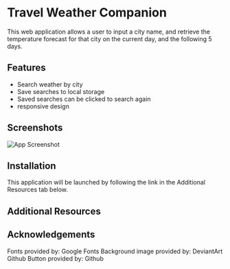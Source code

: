 
# Travel Weather Companion

This web application allows a user to input a city name, and retrieve the temperature forecast for that city on the current day, and the following 5 days.


## Features

- Search weather by city
- Save searches to local storage
- Saved searches can be clicked to search again
- responsive design


## Screenshots

![App Screenshot](https://via.placeholder.com/468x300?text=App+Screenshot+Here)


## Installation

This application will be launched by following the link in the Additional Resources tab below.
## Additional Resources
## Acknowledgements

Fonts provided by: Google Fonts
Background image provided by: DeviantArt
Github Button provided by: Github